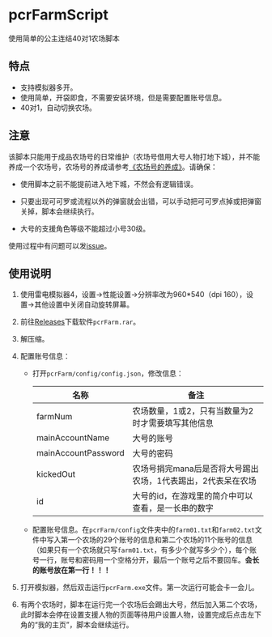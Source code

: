 # pcrFarmScript
使用简单的公主连结40对1农场脚本

## 特点

- 支持模拟器多开。
- 使用简单，开袋即食，不需要安装环境，但是需要配置账号信息。
- 40对1，自动切换农场。

## 注意
该脚本只能用于成品农场号的日常维护（农场号借用大号人物打地下城），并不能养成一个农场号，农场号的养成请参考[《农场号的养成》](https://github.com/puresox/pcrFarmScript/wiki/农场号的养成)。请确保：

- 使用脚本之前不能提前进入地下城，不然会有逻辑错误。

- 只要出现可可罗或流程以外的弹窗就会出错，可以手动把可可罗点掉或把弹窗关掉，脚本会继续执行。

- 大号的支援角色等级不能超过小号30级。

使用过程中有问题可以发[issue](https://github.com/puresox/pcrFarmScript/issues)。

## 使用说明

1. 使用雷电模拟器4，设置->性能设置->分辨率改为960*540（dpi 160），设置->其他设置中关闭自动旋转屏幕。

2. 前往[Releases](https://github.com/puresox/pcrFarmScript/releases/latest)下载软件`pcrFarm.rar`。

3. 解压缩。

4. 配置账号信息：

   - 打开`pcrFarm/config/config.json`，修改信息：

     | 名称                | 备注                                                         |
     | ------------------- | ------------------------------------------------------------ |
     | farmNum             | 农场数量，1或2，只有当数量为2时才需要填写其他信息            |
     | mainAccountName     | 大号的账号                                                   |
     | mainAccountPassword | 大号的密码                                                   |
     | kickedOut           | 农场号捐完mana后是否将大号踢出农场，1代表踢出，2代表呆在农场 |
     | id                  | 大号的id，在游戏里的简介中可以查看，是一长串的数字           |

   - 配置账号信息。在`pcrFarm/config`文件夹中的`farm01.txt`和`farm02.txt`文件中写入第一个农场的29个账号的信息和第二个农场的11个账号的信息（如果只有一个农场就只写`farm01.txt`，有多少个就写多少个），每个账号一行，账号和密码用一个空格分开，最后一个账号之后不要回车。**会长的账号放在第一行！！！**
   
5. 打开模拟器，然后双击运行`pcrFarm.exe`文件。第一次运行可能会卡一会儿。

6. 有两个农场时，脚本在运行完一个农场后会踢出大号，然后加入第二个农场，此时脚本会停在设置支援人物的页面等待用户设置人物，设置完成后点击左下角的“我的主页”，脚本会继续运行。

